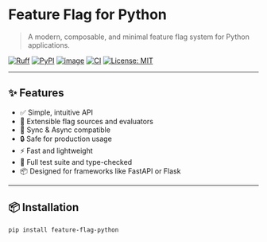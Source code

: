 # Feature Flag for Python

> A modern, composable, and minimal feature flag system for Python applications.

[![Ruff](https://img.shields.io/endpoint?url=https://raw.githubusercontent.com/astral-sh/ruff/main/assets/badge/v2.json)](https://github.com/astral-sh/ruff)
[![PyPI](https://img.shields.io/pypi/v/feature-flag-python.svg)](https://pypi.org/project/feature-flag-python/)
[![image](https://img.shields.io/pypi/pyversions/feature-flag-python.svg)](https://pypi.python.org/pypi/feature-flag-python)
[![CI](https://github.com/jitokim/feature-flag-python/actions/workflows/ci.yml/badge.svg)](https://github.com/jitokim/feature-flag-python/actions/workflows/ci.yml)
[![License: MIT](https://img.shields.io/badge/license-MIT-blue.svg)](LICENSE)

---

## ✨ Features

- ✅ Simple, intuitive API
- 🧩 Extensible flag sources and evaluators
- 🔄 Sync & Async compatible
- 🔒 Safe for production usage
- ⚡ Fast and lightweight
- 🧪 Full test suite and type-checked
- 📦 Designed for frameworks like FastAPI or Flask

---

## 📦 Installation

```bash
pip install feature-flag-python
